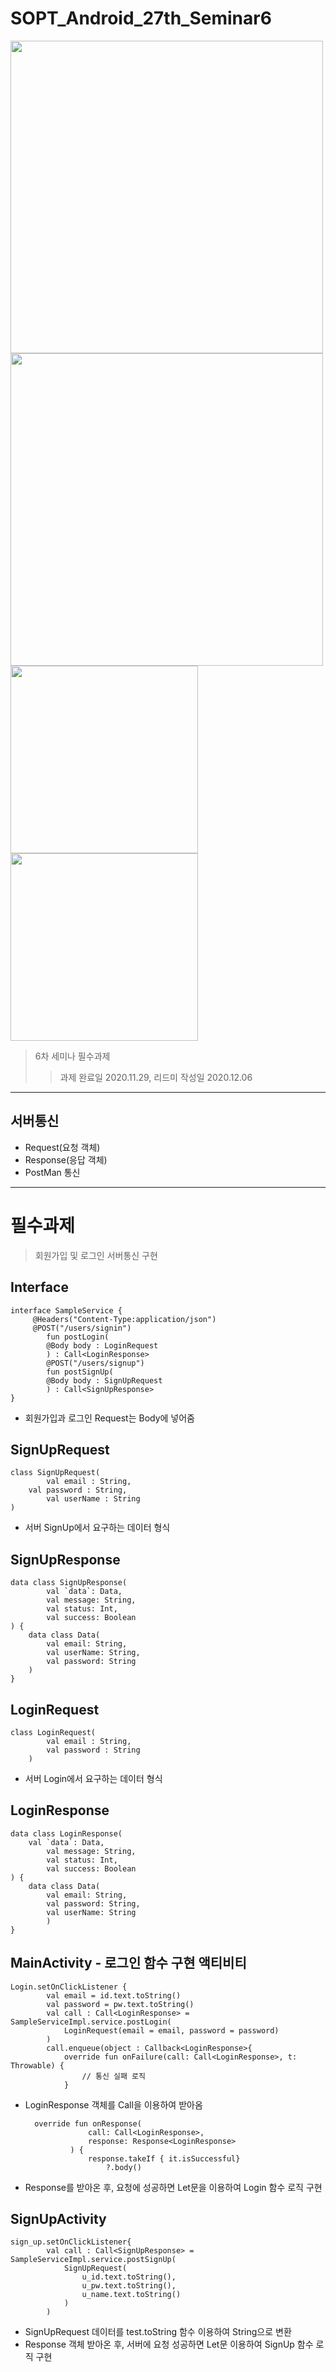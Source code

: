 # SOPT_Android_27th_Seminar6

<div>
	<img src="https://user-images.githubusercontent.com/46614405/101271826-b7690780-37c9-11eb-8486-21c68128b1ff.gif", height=500>
	<img src="https://user-images.githubusercontent.com/46614405/101271828-bd5ee880-37c9-11eb-8845-45da067acd53.gif", height=500>
	<img src="https://user-images.githubusercontent.com/46614405/101271844-f6975880-37c9-11eb-899e-c89f2fc6b9e8.png", height=300>
	<img src="https://user-images.githubusercontent.com/46614405/101271849-fc8d3980-37c9-11eb-8be5-420a9cfc8d1a.png", height=300>
</div>

> 6차 세미나 필수과제
>> 과제 완료일 2020.11.29, 리드미 작성일 2020.12.06
------------

## 서버통신 ##
* Request(요청 객체)
* Response(응답 객체)
* PostMan 통신

------------

# 필수과제 #

> 회원가입 및 로그인 서버통신 구현

## Interface

	interface SampleService {
   		 @Headers("Content-Type:application/json")
   		 @POST("/users/signin")
    		fun postLogin(
       		@Body body : LoginRequest
    		) : Call<LoginResponse>
    		@POST("/users/signup")
    		fun postSignUp(
       		@Body body : SignUpRequest
    		) : Call<SignUpResponse>
	}

* 회원가입과 로그인 Request는 Body에 넣어줌

## SignUpRequest

	class SignUpRequest(
    		val email : String,
   	 	val password : String,
    		val userName : String
	)
	
* 서버 SignUp에서 요구하는 데이터 형식
	
## SignUpResponse

	data class SignUpResponse(
    		val `data`: Data,
    		val message: String,
    		val status: Int,
    		val success: Boolean
	) {
    	data class Data(
        	val email: String,
        	val userName: String,
        	val password: String
   	 	)
	}
	
## LoginRequest

	class LoginRequest(
    		val email : String,
    		val password : String
		)
		
* 서버 Login에서 요구하는 데이터 형식

## LoginResponse

	data class LoginResponse(
		val `data`: Data,
    		val message: String,
    		val status: Int,
    		val success: Boolean
	) {
    	data class Data(
        	val email: String,
        	val password: String,
        	val userName: String
    		)
	}
	
## MainActivity - 로그인 함수 구현 액티비티

	Login.setOnClickListener {
            val email = id.text.toString()
            val password = pw.text.toString()
            val call : Call<LoginResponse> = SampleServiceImpl.service.postLogin(
                LoginRequest(email = email, password = password)
            )
            call.enqueue(object : Callback<LoginResponse>{
                override fun onFailure(call: Call<LoginResponse>, t: Throwable) {
                    // 통신 실패 로직
                }
		
* LoginResponse 객체를 Call을 이용하여 받아옴

		override fun onResponse(
                    call: Call<LoginResponse>,
                    response: Response<LoginResponse>
                ) {
                    response.takeIf { it.isSuccessful}
                        ?.body()
			
* Response를 받아온 후, 요청에 성공하면 Let문을 이용하여 Login 함수 로직 구현

## SignUpActivity

	sign_up.setOnClickListener{
            val call : Call<SignUpResponse> = SampleServiceImpl.service.postSignUp(
                SignUpRequest(
                    u_id.text.toString(),
                    u_pw.text.toString(),
                    u_name.text.toString()
                )
            )
	    
* SignUpRequest 데이터를 test.toString 함수 이용하여 String으로 변환
* Response 객체 받아온 후, 서버에 요청 성공하면 Let문 이용하여 SignUp 함수 로직 구현
